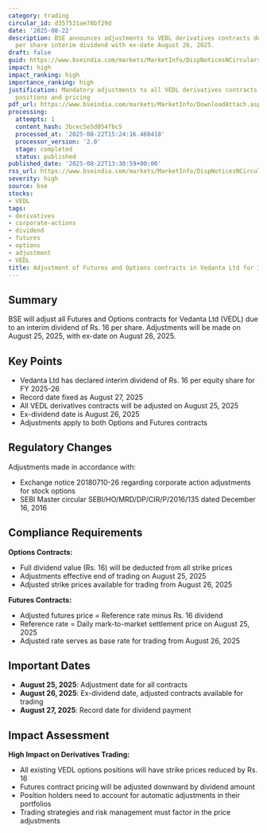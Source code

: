 ```yaml
---
category: trading
circular_id: d357531ae78bf29d
date: '2025-08-22'
description: BSE announces adjustments to VEDL derivatives contracts due to Rs. 16
  per share interim dividend with ex-date August 26, 2025.
draft: false
guid: https://www.bseindia.com/markets/MarketInfo/DispNoticesNCirculars.aspx?Noticeid={4F170403-281D-4B83-9491-C7A6E9E226ED}&noticeno=20250822-55&dt=08/22/2025&icount=55&totcount=66&flag=0
impact: high
impact_ranking: high
importance_ranking: high
justification: Mandatory adjustments to all VEDL derivatives contracts affect trading
  positions and pricing
pdf_url: https://www.bseindia.com/markets/MarketInfo/DownloadAttach.aspx?id=20250822-55&attachedId=
processing:
  attempts: 1
  content_hash: 3bcec5e5d054fbc5
  processed_at: '2025-08-22T15:24:16.460418'
  processor_version: '2.0'
  stage: completed
  status: published
published_date: '2025-08-22T13:30:59+00:00'
rss_url: https://www.bseindia.com/markets/MarketInfo/DispNoticesNCirculars.aspx?Noticeid={4F170403-281D-4B83-9491-C7A6E9E226ED}&noticeno=20250822-55&dt=08/22/2025&icount=55&totcount=66&flag=0
severity: high
source: bse
stocks:
- VEDL
tags:
- derivatives
- corporate-actions
- dividend
- futures
- options
- adjustment
- VEDL
title: Adjustment of Futures and Options contracts in Vedanta Ltd for Interim Dividend
---
```


## Summary

BSE will adjust all Futures and Options contracts for Vedanta Ltd (VEDL) due to an interim dividend of Rs. 16 per share. Adjustments will be made on August 25, 2025, with ex-date on August 26, 2025.

## Key Points

- Vedanta Ltd has declared interim dividend of Rs. 16 per equity share for FY 2025-26
- Record date fixed as August 27, 2025
- All VEDL derivatives contracts will be adjusted on August 25, 2025
- Ex-dividend date is August 26, 2025
- Adjustments apply to both Options and Futures contracts

## Regulatory Changes

Adjustments made in accordance with:
- Exchange notice 20180710-26 regarding corporate action adjustments for stock options
- SEBI Master circular SEBI/HO/MRD/DP/CIR/P/2016/135 dated December 16, 2016

## Compliance Requirements

**Options Contracts:**
- Full dividend value (Rs. 16) will be deducted from all strike prices
- Adjustments effective end of trading on August 25, 2025
- Adjusted strike prices available for trading from August 26, 2025

**Futures Contracts:**
- Adjusted futures price = Reference rate minus Rs. 16 dividend
- Reference rate = Daily mark-to-market settlement price on August 25, 2025
- Adjusted rate serves as base rate for trading from August 26, 2025

## Important Dates

- **August 25, 2025**: Adjustment date for all contracts
- **August 26, 2025**: Ex-dividend date, adjusted contracts available for trading
- **August 27, 2025**: Record date for dividend payment

## Impact Assessment

**High Impact on Derivatives Trading:**
- All existing VEDL options positions will have strike prices reduced by Rs. 16
- Futures contract pricing will be adjusted downward by dividend amount
- Position holders need to account for automatic adjustments in their portfolios
- Trading strategies and risk management must factor in the price adjustments
